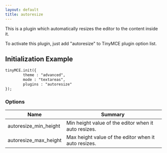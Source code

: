 ```yaml
---
layout: default
title: autoresize
---
```


This is a plugin which automatically resizes the editor to the content inside it.

To activate this plugin, just add "autoresize" to TinyMCE plugin option list.

## Initialization Example

```html
tinyMCE.init({
        theme : "advanced",
        mode : "textareas",
        plugins : "autoresize"
});
```

### Options

| Name | Summary |
| --- | --- |
| autoresize_min_height | Min height value of the editor when it auto resizes. |
| autoresize_max_height | Max height value of the editor when it auto resizes. |